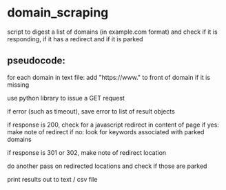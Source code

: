 # domain_scraping

script to digest a list of domains  (in example.com format) and check if it is responding, if it has a redirect and if it is parked

## pseudocode:

for each domain in text file: 
  add "https://www." to front of domain if it is missing
  
  use python library to issue a GET request

  if error (such as timeout), save error to list of result objects

  if response is 200, check for a javascript redirect in content of page
    if yes:  make note of redirect
    if no:   look for keywords associated with parked domains

  if response is 301 or 302, make note of redirect location

  do another pass on redirected locations and check if those are parked 

print results out to text / csv file
